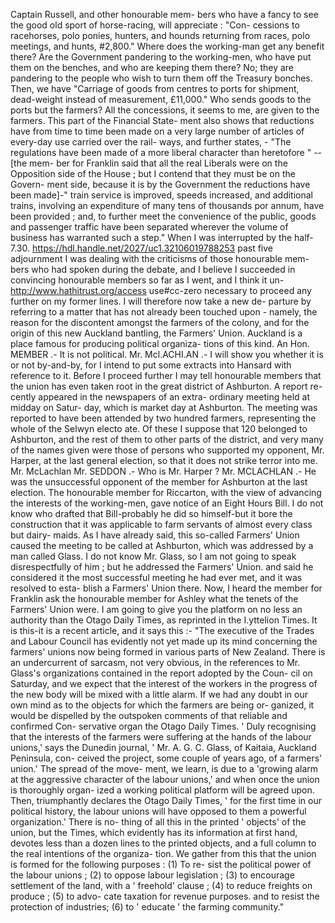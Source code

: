 Captain Russell, and other honourable mem- bers who have a fancy to see the good old sport of horse-racing, will appreciate : "Con- cessions to racehorses, polo ponies, hunters, and hounds returning from races, polo meetings, and hunts, #2,800." Where does the working-man get any benefit there? Are the Government pandering to the working-men, who have put them on the benches, and who are keeping them there? No; they are pandering to the people who wish to turn them off the Treasury bonches. Then, we have "Carriage of goods from centres to ports for shipment, dead-weight instead of measurement, £11,000." Who sends goods to the ports but the farmers? All the concessions, it seems to me, are given to the farmers. This part of the Financial State- ment also shows that reductions have from time to time been made on a very large number of articles of every-day use carried over the rail- ways, and further states, - "The regulations have been made of a more liberal character than heretofore " -- [the mem- ber for Franklin said that all the real Liberals were on the Opposition side of the House ; but I contend that they must be on the Govern- ment side, because it is by the Government the reductions have been made]-" train service is improved, speeds increased, and additional trains, involving an expenditure of many tens of thousands por annum, have been provided ; and, to further meet the convenience of the public, goods and passenger traffic have been separated wherever the volume of business has warranted such a step." When I was interrupted by the half- 7.30. https://hdl.handle.net/2027/uc1.32106019788253 past five adjournment I was dealing with the criticisms of those honourable mem- bers who had spoken during the debate, and I believe I succeeded in convincing honourable members so far as I went, and I think it un- http://www.hathitrust.org/access use#cc-zero necessary to proceed any further on my former lines. I will therefore now take a new de- parture by referring to a matter that has not already been touched upon - namely, the reason for the discontent amongst the farmers of the colony, and for the origin of this new Auckland bantling, the Farmers' Union. Auckland is a place famous for producing political organiza- tions of this kind. An Hon. MEMBER .- It is not political. Mr. Mcl.ACHI.AN .- I will show you whether it is or not by-and-by, for I intend to put some extracts into Hansard with reference to it. Before I proceed further I may tell honourable members that the union has even taken root in the great district of Ashburton. A report re- cently appeared in the newspapers of an extra- ordinary meeting held at midday on Satur- day, which is market day at Ashburton. The meeting was reported to have been attended by two hundred farmers, representing the whole of the Selwyn electo ate. Of these I suppose that 120 belonged to Ashburton, and the rest of them to other parts of the district, and very many of the names given were those of persons who supported my opponent, Mr. Harper, at the last general election, so that it does not strike terror into me. Mr. McLachlan Mr. SEDDON .- Who is Mr. Harper ? Mr. MCLACHLAN .- He was the unsuccessful opponent of the member for Ashburton at the last election. The honourable member for Riccarton, with the view of advancing the interests of the working-men, gave notice of an Eight Hours Bill. I do not know who drafted that Bill-probably he did so himself-but it bore the construction that it was applicable to farm servants of almost every class but dairy- maids. As I have already said, this so-called Farmers' Union caused the meeting to be called at Ashburton, which was addressed by a man called Glass. I do not know Mr. Glass, so I am not going to speak disrespectfully of him ; but he addressed the Farmers' Union. and said he considered it the most successful meeting he had ever met, and it was resolved to esta- blish a Farmers' Union there. Now, I heard the member for Franklin ask the honourable member for Ashley what the tenets of the Farmers' Union were. I am going to give you the platform on no less an authority than the Otago Daily Times, as reprinted in the I.yttelion Times. It is this-it is a recent article, and it says this :- "The executive of the Trades and Labour Council has evidently not yet made up its mind concerning the farmers' unions now being formed in various parts of New Zealand. There is an undercurrent of sarcasm, not very obvious, in the references to Mr. Glass's organizations contained in the report adopted by the Coun- cil on Saturday, and we expect that the interest of the workers in the progress of the new body will be mixed with a little alarm. If we had any doubt in our own mind as to the objects for which the farmers are being or- ganized, it would be dispelled by the outspoken comments of that reliable and confirmed Con- servative organ the Otago Daily Times. ' Duly recognising that the interests of the farmers were suffering at the hands of the labour unions,' says the Dunedin journal, ' Mr. A. G. C. Glass, of Kaitaia, Auckland Peninsula, con- ceived the project, some couple of years ago, of a farmers' union.' The spread of the move- ment, we learn, is due to a 'growing alarm at the aggressive character of the labour unions,' and when once the union is thoroughly organ- ized a working political platform will be agreed upon. Then, triumphantly declares the Otago Daily Times, ' for the first time in our political history, the labour unions will have opposed to them a powerful organization.' There is no- thing of all this in the printed ' objects' of the union, but the Times, which evidently has its information at first hand, devotes less than a dozen lines to the printed objects, and a full column to the real intentions of the organiza- tion. We gather from this that the union is formed for the following purposes : (1) To re- sist the political power of the labour unions ; (2) to oppose labour legislation ; (3) to encourage settlement of the land, with a ' freehold' clause ; (4) to reduce freights on produce ; (5) to advo- cate taxation for revenue purposes. and to resist the protection of industries; (6) to ' educate ' the farming community." 